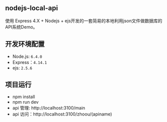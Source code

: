 ## nodejs-local-api

使用 Express 4.X + Nodejs + ejs开发的一套简易的本地利用json文件做数据库的API系统Demo。

## 开发环境配置

- Node.js: `6.4.0`
- Express：`4.14.1`
- ejs: `2.5.6`

## 项目运行

- npm install
- npm run dev
- api 管理: http://localhost:3100/main
- api 访问：http://localhost:3100/zhoou/(apiname)
